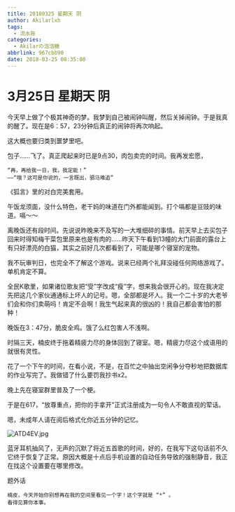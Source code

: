 ```yaml
---
title: 20180325 星期天 阴
author: Akilarlxh
tags:
  - 流水账
categories:
  - Akilarの泡泡糖
abbrlink: 967cbb90
date: 2018-03-25 08:35:00
---
```

# 3月25日 星期天 阴

今天早上做了个极其神奇的梦。我梦到自己被闹钟叫醒，然后关掉闹钟。于是我真的醒了。现在是6：57，23分钟后真正的闹钟将再次响起。

这大概也要归类到噩梦里吧。

包子……飞了。真正爬起来时已是9点30，肉包卖完的时间。我再发宏愿，
```
“再，再给我一日，我，我定能！”
——“哦？这可是你说的，一言既出，驷马难追”
```
《狐言》里的对白完美套用。

午饭龙须面，没什么特色，老干妈的味道在门外都能闻到。打个嗝都是豆豉的味道。嗝～～

离晚饭还有段时间。先说说昨晚来不及写的一大堆细碎的事情。前天早上去买包子回来时得知梅干菜包里原来也是有肉的……昨天下午看到13幢的大门前面的露台上有只好漂亮的白猫，其实之前好几次都看到了，可能是哪个寝室的宠物。

我不玩审判日，也完全不了解这个游戏。说来已经两个礼拜没碰任何网络游戏了。单机肯定不算。

全民K歌里，如果诸位歌友把“受”字改成“瘦”字，想来我会很开心的。现在我决定先把这几个家伙通通标上坏人的记号。嗯，全部都是坏人。我一个二十岁的大老爷们会和你们卖萌吗！肯定不会啊！我生气起来真的很凶的！我自己都会害怕的那种！

晚饭在3：47分，脆皮全鸡。饿了么红包害人不浅啊。

时隔三天，楠皮终于拖着精疲力尽的身体回到了寝室。嗯，精疲力尽这个成语用的就很有灵性。

花了一个下午的时间，在看小说，不是，在百忙之中抽出空闲争分夺秒地把数据库的作业写完了。我做错了什么要罚我抄书x2。

晚上先在寝室群里普及了一个梗。

于是在617，“放尊重点，把你的手拿开”正式注册成为一句令人不敢直视的荤话。

嗯，未成年人请在阅后格式化你近五分钟的记忆。

![ATD4EV.jpg](https://s2.ax1x.com/2019/04/10/ATD4EV.jpg)

蓝牙耳机抽风了，无声的沉默了将近五首歌的时间，好的，在我写下这句话前不久它终于恢复了正常。原因大概是十点后手机设置的自动任务导致的强制静音，我正在找这个设置要在哪里修改。

题外话
```
楠皮，今天开始你别想再在我的空间里看见一个字！这个字就是 “*” 。
看得见算你本事。
```